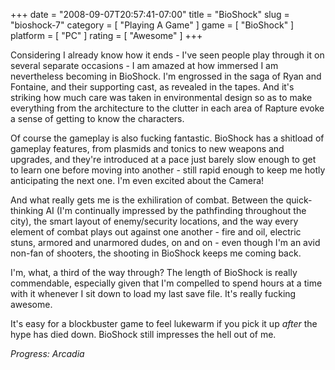 +++
date = "2008-09-07T20:57:41-07:00"
title = "BioShock"
slug = "bioshock-7"
category = [ "Playing A Game" ]
game = [ "BioShock" ]
platform = [ "PC" ]
rating = [ "Awesome" ]
+++

Considering I already know how it ends - I've seen people play through it on several separate occasions - I am amazed at how immersed I am nevertheless becoming in BioShock.  I'm engrossed in the saga of Ryan and Fontaine, and their supporting cast, as revealed in the tapes.  And it's striking how much care was taken in environmental design so as to make everything from the architecture to the clutter in each area of Rapture evoke a sense of getting to know the characters.

Of course the gameplay is also fucking fantastic.  BioShock has a shitload of gameplay features, from plasmids and tonics to new weapons and upgrades, and they're introduced at a pace just barely slow enough to get to learn one before moving into another - still rapid enough to keep me hotly anticipating the next one.  I'm even excited about the Camera!

And what really gets me is the exhiliration of combat.  Between the quick-thinking AI (I'm continually impressed by the pathfinding throughout the city), the smart layout of enemy/security locations, and the way every element of combat plays out against one another - fire and oil, electric stuns, armored and unarmored dudes, on and on - even though I'm an avid non-fan of shooters, the shooting in BioShock keeps me coming back.

I'm, what, a third of the way through?  The length of BioShock is really commendable, especially given that I'm compelled to spend hours at a time with it whenever I sit down to load my last save file.  It's really fucking awesome.

It's easy for a blockbuster game to feel lukewarm if you pick it up <i>after</i> the hype has died down.  BioShock still impresses the hell out of me.

<i>Progress: Arcadia</i>